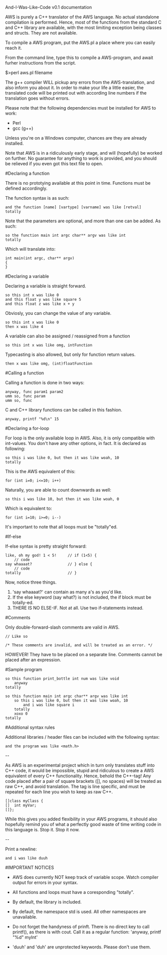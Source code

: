 And-I-Was-Like-Code v0.1 documentation

AWS is purely a C++ translator of the AWS language. No actual
standalone compilation is performed. Hence, most of the functions from 
the standard C and C++ library are available, with the most limiting
exception being classes and structs. They are not available.

To compile a AWS program, put the AWS.pl a place where you can
easily reach it.

From the command line, type this to compile a AWS-program,
and await furher instructions from the script.

$>perl aws.pl filename

The g++ compiler WILL pickup any errors from the AWS-translation,
and also inform you about it. In order to make your life a little 
easier, the translated code will be printed out with according line
numbers if the translation goes without errors.

Please note that the following dependencies must be installed for
AWS to work:
-	Perl
-	gcc (g++)

Unless you're on a Windows computer, chances are they are already installed.

Note that AWS is in a ridiculously early stage, and will (hopefully)
be worked on further. No guarantee for anything to work is provided, and
you should be relieved if you even got this text file to open.


#Declaring a function

There is no prototying available at this point in time. Functions must be
defined accordingly. 

The function syntax is as such:


	and the function [name] [vartype] [varname] was like [retval]  
	totally  


Note that the parameters are optional, and more than one can be added. 
As such:
	
	so the function main int argc char** argv was like int
	totally

Which will translate into:

	int main(int argc, char** argv) 
	{
	}


#Declaring a variable

Declaring a variable is straight forward.

	so this int x was like 0
	and this float y was like square 5
	and this float z was like x + y

Obviosly, you can change the value of any variable. 

	so this int x was like 0
	then x was like 4

A variable can also be assigned / reassigned from a function
	
	so this int x was like omg, intFunction

Typecasting is also allowed, but only for function return values.

	then x was like omg, (int)floatFunction


#Calling a function

Calling a function is done in two ways:

	anyway, func param1 param2
	umm so, func param
	umm so, func

C and C++ library functions can be called in this fashion.

	anyway, printf "%d\n" 15


#Declaring a for-loop

For loop is the only available loop in AWS. Also, it is only compatible
with int-values. You don't have any other options, in fact. It is declared
as following:

	so this i was like 0, but then it was like woah, 10
	totally

This is the AWS equivalent of this:

	for (int i=0; i<=10; i++)

Naturally, you are able to count downwards as well:

	so this i was like 10, but then it was like woah, 0

Which is equivalent to:

	for (int i=10; i>=0; i--) 

It's important to note that all loops must be "totally"ed.


#If-else

If-else syntax is pretty straight forward:

	like, oh my god! 1 < 5!		// if (1<5) { 
		// code
	say whaaaat?  				// } else {
		// code
	totally						// } 

Now, notice three things. 

1. 'say whaaaat?' can contain as many a's as you'd like.
2. If the else keyword (say what?) is not included, the if block
	must be totally-ed.
3. THERE IS NO ELSE-IF. Not at all. Use two if-statements instead.


#Comments

Only double-forward-slash comments are valid in AWS.

	// Like so

	/* These comments are invalid, and will be treated as an error. */

HOWEVER! They have to be placed on a separate line. Comments
cannot be placed after an expression.


#Sample program

	so this function print_bottle int num was like void
		anyway
	totally

	so this function main int argc char** argv was like int
		so this i was like 0, but then it was like woah, 10
			and i was like square i
		totally
		xoxo 0
	totally			


#Additional syntax rules  

Additional libraries / header files can be included with the following syntax:

	and the program was like <math.h>

--

As AWS is an experimental project which in turn only translates stuff into
C++ code, it would be impossible, stupid and ridiculous to create a AWS
equivalent of every C++ functionality. Hence, behold the C++-tag! Any code
placed after a pair of square brackets ([], no spaces) will be treated as raw
C++, and avoid translation. The tag is line specific, and must be repeated
for each line you wish to keep as raw C++.

	[]class myClass {	
	[]	int myVar;
	[]};

While this gives you added flexibility in your AWS programs, it should
also hopefully remind you of what a perfectly good waste of time writing code
in this language is. Stop it. Stop it now.

--

Print a newline:

	and i was like duuh


#IMPORTANT NOTICES

- AWS does currently NOT keep track of variable scope. Watch compiler
	output for errors in your syntax.

- All functions and loops must have a coresponding "totally".

- By default, the <iostream> library is included.

- By default, the namespace std is used. All other namespaces are unavailable.

- Do not forget the handyness of prinft. There is no direct key to call
	printf(), as there is with cout. Call it as a regular function:
		'anyway, printf "%d" myInt'

- 'duuh' and 'duh' are unprotected keywords. Please don't use them.









